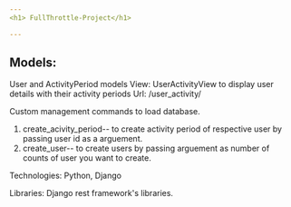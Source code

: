 ```yaml
---
<h1> FullThrottle-Project</h1>

---
```

<h2>Models:</h2> User and ActivityPeriod models
View: UserActivityView to display user details with their activity periods
Url: /user_activity/ 

Custom management commands to load database.
1. create_acivity_period-- to create activity period of respective user by passing user id as a arguement.
2. create_user-- to create users by passing arguement as number of counts of user you want to create.

Technologies: Python, Django

Libraries: Django rest framework's libraries.
